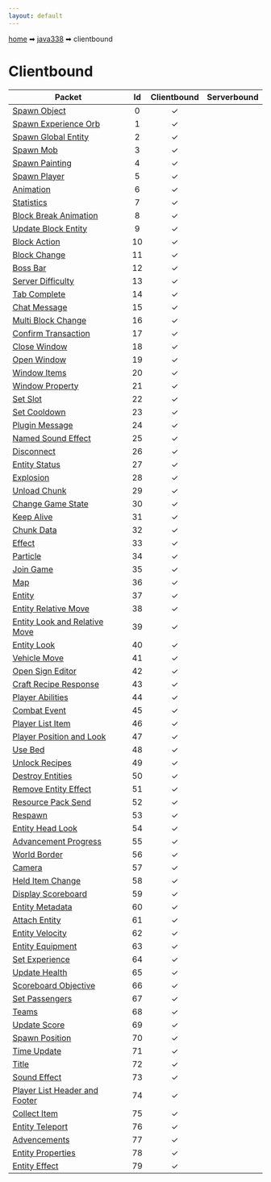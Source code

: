 ```yaml
---
layout: default
---
```


[home](/) ➡ [java338](/protocol/java338) ➡ clientbound

# Clientbound

Packet | Id | Clientbound | Serverbound
---|:---:|:---:|:---:
[Spawn Object](clientboundspawn-object) | 0 | ✓ |  
[Spawn Experience Orb](clientboundspawn-experience-orb) | 1 | ✓ |  
[Spawn Global Entity](clientboundspawn-global-entity) | 2 | ✓ |  
[Spawn Mob](clientboundspawn-mob) | 3 | ✓ |  
[Spawn Painting](clientboundspawn-painting) | 4 | ✓ |  
[Spawn Player](clientboundspawn-player) | 5 | ✓ |  
[Animation](clientboundanimation) | 6 | ✓ |  
[Statistics](clientboundstatistics) | 7 | ✓ |  
[Block Break Animation](clientboundblock-break-animation) | 8 | ✓ |  
[Update Block Entity](clientboundupdate-block-entity) | 9 | ✓ |  
[Block Action](clientboundblock-action) | 10 | ✓ |  
[Block Change](clientboundblock-change) | 11 | ✓ |  
[Boss Bar](clientboundboss-bar) | 12 | ✓ |  
[Server Difficulty](clientboundserver-difficulty) | 13 | ✓ |  
[Tab Complete](clientboundtab-complete) | 14 | ✓ |  
[Chat Message](clientboundchat-message) | 15 | ✓ |  
[Multi Block Change](clientboundmulti-block-change) | 16 | ✓ |  
[Confirm Transaction](clientboundconfirm-transaction) | 17 | ✓ |  
[Close Window](clientboundclose-window) | 18 | ✓ |  
[Open Window](clientboundopen-window) | 19 | ✓ |  
[Window Items](clientboundwindow-items) | 20 | ✓ |  
[Window Property](clientboundwindow-property) | 21 | ✓ |  
[Set Slot](clientboundset-slot) | 22 | ✓ |  
[Set Cooldown](clientboundset-cooldown) | 23 | ✓ |  
[Plugin Message](clientboundplugin-message) | 24 | ✓ |  
[Named Sound Effect](clientboundnamed-sound-effect) | 25 | ✓ |  
[Disconnect](clientbounddisconnect) | 26 | ✓ |  
[Entity Status](clientboundentity-status) | 27 | ✓ |  
[Explosion](clientboundexplosion) | 28 | ✓ |  
[Unload Chunk](clientboundunload-chunk) | 29 | ✓ |  
[Change Game State](clientboundchange-game-state) | 30 | ✓ |  
[Keep Alive](clientboundkeep-alive) | 31 | ✓ |  
[Chunk Data](clientboundchunk-data) | 32 | ✓ |  
[Effect](clientboundeffect) | 33 | ✓ |  
[Particle](clientboundparticle) | 34 | ✓ |  
[Join Game](clientboundjoin-game) | 35 | ✓ |  
[Map](clientboundmap) | 36 | ✓ |  
[Entity](clientboundentity) | 37 | ✓ |  
[Entity Relative Move](clientboundentity-relative-move) | 38 | ✓ |  
[Entity Look and Relative Move](clientboundentity-look-and-relative-move) | 39 | ✓ |  
[Entity Look](clientboundentity-look) | 40 | ✓ |  
[Vehicle Move](clientboundvehicle-move) | 41 | ✓ |  
[Open Sign Editor](clientboundopen-sign-editor) | 42 | ✓ |  
[Craft Recipe Response](clientboundcraft-recipe-response) | 43 | ✓ |  
[Player Abilities](clientboundplayer-abilities) | 44 | ✓ |  
[Combat Event](clientboundcombat-event) | 45 | ✓ |  
[Player List Item](clientboundplayer-list-item) | 46 | ✓ |  
[Player Position and Look](clientboundplayer-position-and-look) | 47 | ✓ |  
[Use Bed](clientbounduse-bed) | 48 | ✓ |  
[Unlock Recipes](clientboundunlock-recipes) | 49 | ✓ |  
[Destroy Entities](clientbounddestroy-entities) | 50 | ✓ |  
[Remove Entity Effect](clientboundremove-entity-effect) | 51 | ✓ |  
[Resource Pack Send](clientboundresource-pack-send) | 52 | ✓ |  
[Respawn](clientboundrespawn) | 53 | ✓ |  
[Entity Head Look](clientboundentity-head-look) | 54 | ✓ |  
[Advancement Progress](clientboundadvancement-progress) | 55 | ✓ |  
[World Border](clientboundworld-border) | 56 | ✓ |  
[Camera](clientboundcamera) | 57 | ✓ |  
[Held Item Change](clientboundheld-item-change) | 58 | ✓ |  
[Display Scoreboard](clientbounddisplay-scoreboard) | 59 | ✓ |  
[Entity Metadata](clientboundentity-metadata) | 60 | ✓ |  
[Attach Entity](clientboundattach-entity) | 61 | ✓ |  
[Entity Velocity](clientboundentity-velocity) | 62 | ✓ |  
[Entity Equipment](clientboundentity-equipment) | 63 | ✓ |  
[Set Experience](clientboundset-experience) | 64 | ✓ |  
[Update Health](clientboundupdate-health) | 65 | ✓ |  
[Scoreboard Objective](clientboundscoreboard-objective) | 66 | ✓ |  
[Set Passengers](clientboundset-passengers) | 67 | ✓ |  
[Teams](clientboundteams) | 68 | ✓ |  
[Update Score](clientboundupdate-score) | 69 | ✓ |  
[Spawn Position](clientboundspawn-position) | 70 | ✓ |  
[Time Update](clientboundtime-update) | 71 | ✓ |  
[Title](clientboundtitle) | 72 | ✓ |  
[Sound Effect](clientboundsound-effect) | 73 | ✓ |  
[Player List Header and Footer](clientboundplayer-list-header-and-footer) | 74 | ✓ |  
[Collect Item](clientboundcollect-item) | 75 | ✓ |  
[Entity Teleport](clientboundentity-teleport) | 76 | ✓ |  
[Advencements](clientboundadvencements) | 77 | ✓ |  
[Entity Properties](clientboundentity-properties) | 78 | ✓ |  
[Entity Effect](clientboundentity-effect) | 79 | ✓ |  

